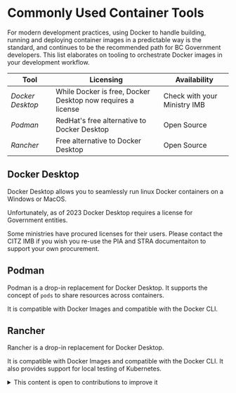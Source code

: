 # Commonly Used Container Tools

For modern development practices, using Docker to handle building, running and deploying container images in a predictable way is the standard, and continues to be the recommended path for BC Government developers. This list elaborates on tooling to orchestrate Docker images in your development workflow.

|  Tool |  Licensing | Availability  | 
|---|---|---|
|  *Docker Desktop* |  While Docker is free, Docker Desktop now requires a license |  Check with your Ministry IMB |
|  *Podman* | RedHat's free alternative to Docker Desktop |  Open Source |
|  *Rancher* | Free alternative to Docker Desktop |  Open Source |

## Docker Desktop

Docker Desktop allows you to seamlessly run linux Docker containers on a Windows or MacOS. 

Unfortunately, as of 2023 Docker Desktop requires a license for Government entities. 

Some ministries have procured licenses for their users. Please contact the CITZ IMB if you wish you re-use the PIA and STRA documentaiton to support your own procurement. 

## Podman

Podman is a drop-in replacement for Docker Desktop. It supports the concept of `pods` to share resources across containers.

It is compatible with Docker Images and compatible with the Docker CLI. 


## Rancher

Rancher is a drop-in replacement for Docker Desktop. 

It is compatible with Docker Images and compatible with the Docker CLI. It also provides support for local testing of Kubernetes.

<details>
<summary>This content is open to contributions to improve it</summary>

As the Developer Experience Team, we know that our community knows of way more resources on this topic than we do!
If you know of another internal BC Government resource on this topic, please make a pull request to add it to the list and share with everyone.

</details>
